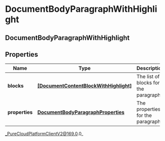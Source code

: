# DocumentBodyParagraphWithHighlight

## DocumentBodyParagraphWithHighlight

## Properties

|Name | Type | Description | Notes|
|------------ | ------------- | ------------- | -------------|
| **blocks** | [**[DocumentContentBlockWithHighlight]**]([DocumentContentBlockWithHighlight]) | The list of blocks for the paragraph. | |
| **properties** | [**DocumentBodyParagraphProperties**](DocumentBodyParagraphProperties) | The properties for the paragraph. | [optional] |



_PureCloudPlatformClientV2@169.0.0_
